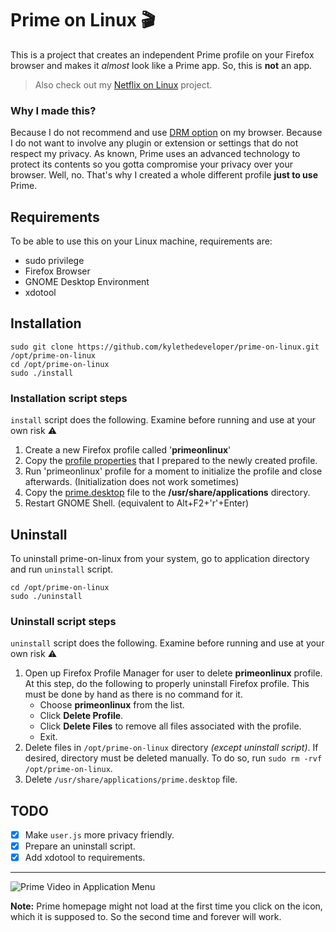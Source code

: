 # Prime on Linux :clapper:

This is a project that creates an independent Prime profile on your Firefox browser and makes it *almost* look like a Prime app. So, this is **not** an app.

> Also check out my [Netflix on Linux](https://github.com/kylethedeveloper/netflix-on-linux) project.

### Why I made this?

Because I do not recommend and use [DRM option](https://support.mozilla.org/en-US/kb/enable-drm) on my browser. Because I do not want to involve any plugin or extension or settings that do not respect my privacy. As known, Prime uses an advanced technology to protect its contents so you gotta compromise your privacy over your browser. Well, no. That's why I created a whole different profile **just to use** Prime.

## Requirements

To be able to use this on your Linux machine, requirements are:

- sudo privilege
- Firefox Browser
- GNOME Desktop Environment
- xdotool

## Installation

```shell
sudo git clone https://github.com/kylethedeveloper/prime-on-linux.git /opt/prime-on-linux
cd /opt/prime-on-linux
sudo ./install
```

### Installation script steps

`install` script does the following. Examine before running and use at your own risk :warning:

1. Create a new Firefox profile called '**primeonlinux**'
2. Copy the [profile properties](./properties) that I prepared to the newly created profile.
3. Run 'primeonlinux' profile for a moment to initialize the profile and close afterwards. (Initialization does not work sometimes)
4. Copy the [prime.desktop](./prime.desktop) file to the **/usr/share/applications** directory.
5. Restart GNOME Shell. (equivalent to Alt+F2+'r'+Enter)

## Uninstall

To uninstall prime-on-linux from your system, go to application directory and run `uninstall` script.

```shell
cd /opt/prime-on-linux
sudo ./uninstall
```

### Uninstall script steps

`uninstall` script does the following. Examine before running and use at your own risk :warning:

1. Open up Firefox Profile Manager for user to delete **primeonlinux** profile. At this step, do the following to properly uninstall Firefox profile. This must be done by hand as there is no command for it.
   - Choose **primeonlinux** from the list.
   - Click **Delete Profile**.
   - Click **Delete Files** to remove all files associated with the profile.
   - Exit.
2. Delete files in `/opt/prime-on-linux` directory *(except uninstall script)*. If desired, directory must be deleted manually. To do so, run `sudo rm -rvf /opt/prime-on-linux`.
3. Delete `/usr/share/applications/prime.desktop` file.

## TODO

- [x] Make `user.js` more privacy friendly.
- [x] Prepare an uninstall script.
- [x] Add xdotool to requirements.

***

![*Prime Video in Application Menu*](https://user-images.githubusercontent.com/8023096/147381551-2621f666-5f20-4118-ad14-05d78e455e08.png)

**Note:** Prime homepage might not load at the first time you click on the icon, which it is supposed to. So the second time and forever will work.

